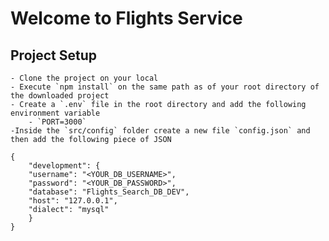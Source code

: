 # Welcome to Flights Service

## Project Setup

    - Clone the project on your local
    - Execute `npm install` on the same path as of your root directory of the downloaded project
    - Create a `.env` file in the root directory and add the following environment variable
        - `PORT=3000`
    -Inside the `src/config` folder create a new file `config.json` and then add the following piece of JSON

```
{
    "development": {
    "username": "<YOUR_DB_USERNAME>",
    "password": "<YOUR_DB_PASSWORD>",
    "database": "Flights_Search_DB_DEV",
    "host": "127.0.0.1",
    "dialect": "mysql"
    }
}

```
